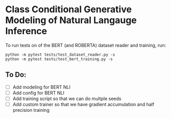 # Class Conditional Generative Modeling of Natural Langauge Inference

To run tests on of the BERT (and ROBERTA) dataset reader and training, run:
```
python -m pytest tests/test_dataset_reader.py -s
python -m pytest tests/test_bert_training.py -s

```

## To Do:

- [ ] Add modeling for BERT NLI
- [ ] Add config for BERT NLI
- [ ] Add training script so that we can do multple seeds
- [ ] Add custom trainer so that we have gradient accumulation and half precision training